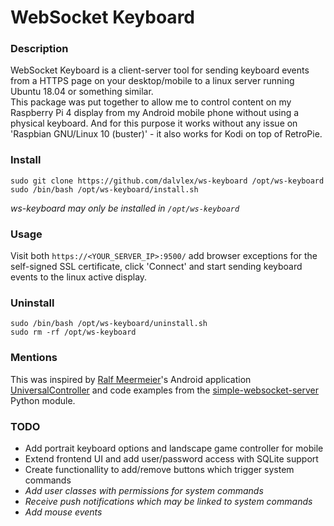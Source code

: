 # WebSocket Keyboard

### Description
WebSocket Keyboard is a client-server tool for sending keyboard events from a HTTPS page on your desktop/mobile to a linux server running Ubuntu 18.04 or something similar.  
This package was put together to allow me to control content on my Raspberry Pi 4 display from my Android mobile phone without using a physical keyboard. And for this purpose it works without any issue on 'Raspbian GNU/Linux 10 (buster)' - it also works for Kodi on top of RetroPie.

### Install
```
sudo git clone https://github.com/dalvlex/ws-keyboard /opt/ws-keyboard
sudo /bin/bash /opt/ws-keyboard/install.sh
```
_ws-keyboard may only be installed in `/opt/ws-keyboard`_

### Usage
Visit both `https://<YOUR_SERVER_IP>:9500/` add browser exceptions for the self-signed SSL certificate, click 'Connect' and start sending keyboard events to the linux active display.

### Uninstall
```
sudo /bin/bash /opt/ws-keyboard/uninstall.sh
sudo rm -rf /opt/ws-keyboard
```

### Mentions
This was inspired by [Ralf Meermeier](https://github.com/threebrooks)'s Android application [UniversalController](https://github.com/threebrooks/UniversalController) and code examples from the [simple-websocket-server](https://pypi.org/project/simple-websocket-server/) Python module.

### TODO
* Add portrait keyboard options and landscape game controller for mobile
* Extend frontend UI and add user/password access with SQLite support
* Create functionallity to add/remove buttons which trigger system commands
* _Add user classes with permissions for system commands_
* _Receive push notifications which may be linked to system commands_
* _Add mouse events_
